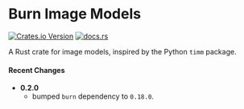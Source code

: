 # Burn Image Models

[![Crates.io Version](https://img.shields.io/crates/v/bimm)](https://crates.io/crates/bimm)
[![docs.rs](https://img.shields.io/docsrs/bimm)](https://docs.rs/bimm/latest/)

A Rust crate for image models, inspired by the Python `timm` package.

#### Recent Changes

* **0.2.0**
    * bumped `burn` dependency to `0.18.0`.
